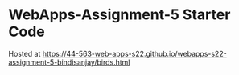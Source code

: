# WebApps-Assignment-5 Starter Code
Hosted at https://44-563-web-apps-s22.github.io/webapps-s22-assignment-5-bindisanjay/birds.html
